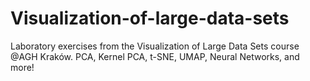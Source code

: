 # Visualization-of-large-data-sets
 Laboratory exercises from the Visualization of Large Data Sets course @AGH Kraków. PCA, Kernel PCA, t-SNE, UMAP, Neural Networks, and more!
